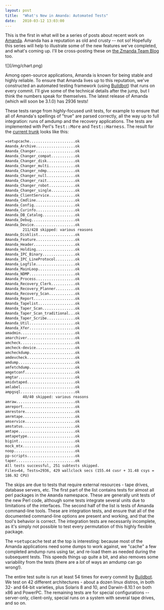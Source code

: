 ```yaml
---
layout: post
title:  "What's New in Amanda: Automated Tests"
date:   2010-03-12 13:03:00
---
```



This is the first in what will be a series of posts about recent work on [Amanda](http://amanda.org/).
  Amanda has a reputation as old and crusty -- not so!  Hopefully this
series will help to illustrate some of the new features we've completed,
 and what's coming up.  I'll be cross-posting these on [the Zmanda Team Blog](http://www.zmanda.com/blogs/) too.

<div xml:base="http://code.v.igoro.us/rss.php?version=2.0&all=1">![](/img/chart.png)</div>

Among
 open-source applications, Amanda is known for being stable and highly
reliable.  To ensure that Amanda lives up to this reputation, we've
constructed an automated testing framework (using [Buildbot](http://buildbot.net/))
 that runs on every commit.  I'll give some of the technical details
after the jump, but I think the numbers speak for themselves.  The
latest release of Amanda (which will soon be 3.1.0) has 2936 tests!

These
 tests range from highly-focused unit tests, for example to ensure that
all of Amanda's spellings of "true" are parsed correctly, all the way up
 to full integration: runs of amdump and the recovery applications. The
tests are implemented with Perl's <tt>Test::More</tt> and <tt>Test::Harness</tt>.  The result for the [current trunk](http://github.com/zmanda/amanda/commit/deb1d40c203906bd949789c4fab08172d54c49cc) looks like this:

    =setupcache.....................ok
    Amanda_Archive..................ok
    Amanda_Changer..................ok
    Amanda_Changer_compat...........ok
    Amanda_Changer_disk.............ok
    Amanda_Changer_multi............ok
    Amanda_Changer_ndmp.............ok
    Amanda_Changer_null.............ok
    Amanda_Changer_rait.............ok
    Amanda_Changer_robot............ok
    Amanda_Changer_single...........ok
    Amanda_ClientService............ok
    Amanda_Cmdline..................ok
    Amanda_Config...................ok
    Amanda_Curinfo..................ok
    Amanda_DB_Catalog...............ok
    Amanda_Debug....................ok
    Amanda_Device...................ok
            211/428 skipped: various reasons
    Amanda_Disklist.................ok
    Amanda_Feature..................ok
    Amanda_Header...................ok
    Amanda_Holding..................ok
    Amanda_IPC_Binary...............ok
    Amanda_IPC_LineProtocol.........ok
    Amanda_Logfile..................ok
    Amanda_MainLoop.................ok
    Amanda_NDMP.....................ok
    Amanda_Process..................ok
    Amanda_Recovery_Clerk...........ok
    Amanda_Recovery_Planner.........ok
    Amanda_Recovery_Scan............ok
    Amanda_Report...................ok
    Amanda_Tapelist.................ok
    Amanda_Taper_Scan...............ok
    Amanda_Taper_Scan_traditional...ok
    Amanda_Taper_Scribe.............ok
    Amanda_Util.....................ok
    Amanda_Xfer.....................ok
    amadmin.........................ok
    amarchiver......................ok
    amcheck.........................ok
    amcheck-device..................ok
    amcheckdump.....................ok
    amdevcheck......................ok
    amdump..........................ok
    amfetchdump.....................ok
    amgetconf.......................ok
    amgtar..........................ok
    amidxtaped......................ok
    amlabel.........................ok
    ampgsql.........................ok
            40/40 skipped: various reasons
    amraw...........................ok
    amreport........................ok
    amrestore.......................ok
    amrmtape........................ok
    amservice.......................ok
    amstatus........................ok
    amtape..........................ok
    amtapetype......................ok
    bigint..........................ok
    mock_mtx........................ok
    noop............................ok
    pp-scripts......................ok
    taper...........................ok
    All tests successful, 251 subtests skipped.
    Files=64, Tests=2936, 429 wallclock secs (155.44 cusr + 31.48 csys = 186.92 CPU)

The
skips are due to tests that require external resources - tape drives,
database servers, etc.  The first part of the list contains tests for
almost all perl packages in the <tt>Amanda</tt> namespace.  These are
generally unit tests of the new Perl code, although some tests integrate
 several units due to limitations of the interfaces.  The second half of
 the list is tests of Amanda command-line tools.  These are integration
tests, and ensure that all of the documented command-line options are
present and working, and that the tool's behavior is correct.  The
integration tests are necessarily incomplete, as it's simply not
possible to test every permutation of this highly flexible package.

The <tt>=setupcache</tt>
 test at the top is interesting: because most of the Amanda applications
 need some dumps to work against, we "cache" a few completed amdump runs
 using tar, and re-load them as needed during the subsequent tests.
This speeds things up quite a bit, and also removes some variability
from the tests (there are a _lot_ of ways an amdump can go wrong!).

The entire test suite is run at least 54 times for every commit by [Buildbot](http://buildbot.net/).
  We test on 42 different architectures - about a dozen linux distros,
in both 32- and 64-bit varieties, plus Solaris 8 and 10, and
Darwin-8.10.1 on both x86 and PowerPC.  The remaining tests are for
special configurations -- server-only, client-only, special runs on a
system with several tape drives, and so on.

